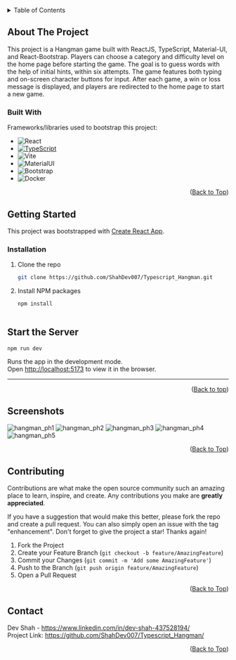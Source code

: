 <a name="readme-top" id="readme-top"></a>

<!-- TABLE OF CONTENTS -->
<details>
  <summary>Table of Contents</summary>
  <ol>
    <li>
      <a href="#about-the-project">About The Project</a>
      <ul>
        <li><a href="#built-with">Built With</a></li>
      </ul>
    </li>
    <li>
      <a href="#getting-started">Getting Started</a>
      <ul>
        <li><a href="#start-the-server">Start the Server</a></li>
      </ul>
      <ul>
        <li><a href="#screenshots">Screenshots</a></li>
      </ul>
    </li>
    <li><a href="#contributing">Contributing</a></li>
    <li><a href="#contact">Contact</a></li>
  </ol>
</details>



<!-- ABOUT THE PROJECT -->
## About The Project

This project is a Hangman game built with ReactJS, TypeScript, Material-UI, and React-Bootstrap. Players can choose a category and difficulty level on the home page before starting the game. The goal is to guess words with the help of initial hints, within six attempts. The game features both typing and on-screen character buttons for input. After each game, a win or loss message is displayed, and players are redirected to the home page to start a new game.

### Built With

Frameworks/libraries used to bootstrap this project:

* ![React](https://img.shields.io/badge/React-20232A?style=for-the-badge&logo=react&logoColor=61DAFB)
* [![TypeScript](https://badges.frapsoft.com/typescript/code/typescript.png?v=101)](https://github.com/ellerbrock/typescript-badges/)
* ![Vite](https://img.shields.io/badge/Vite-B73BFE?style=for-the-badge&logo=vite&logoColor=FFD62E)
* ![MaterialUI](https://img.shields.io/badge/Material%20UI-007FFF?style=for-the-badge&logo=mui&logoColor=white)
* ![Bootstrap](https://img.shields.io/badge/Bootstrap-563D7C?style=for-the-badge&logo=bootstrap&logoColor=white)
* ![Docker](https://img.shields.io/badge/Docker-2CA5E0?style=for-the-badge&logo=docker&logoColor=white)

<p align="right">(<a href="#readme-top">Back to Top</a>)</p>


## Getting Started 

This project was bootstrapped with [Create React App](https://github.com/facebook/create-react-app).

### Installation



1. Clone the repo
   ```sh
   git clone https://github.com/ShahDev007/Typescript_Hangman.git
   ```
2. Install NPM packages
   ```sh
   npm install
 

## Start the Server

 `npm run dev`

Runs the app in the development mode.\
Open [http://localhost:5173](http://localhost:5173) to view it in the browser.

----------------------------------------------------------------------------------------------------------------------------------------


<p align="right">(<a href="#readme-top">Back to top</a>)</p>



<!-- USAGE EXAMPLES -->
## Screenshots

![hangman_ph1](https://github.com/ShahDev007/Typescript_Hangman/assets/79781073/ca72658f-46f9-4534-b3a0-6ddcf7bde667)
![hangman_ph2](https://github.com/ShahDev007/Typescript_Hangman/assets/79781073/cfcae4c1-9cf4-4a7a-871e-aac505f842b9)
![hangman_ph3](https://github.com/ShahDev007/Typescript_Hangman/assets/79781073/b5c8f6f9-9ee6-4cd4-99c8-a7f3fee77f41)
![hangman_ph4](https://github.com/ShahDev007/Typescript_Hangman/assets/79781073/b067939a-c3b6-4dc3-9fb0-170e6749963e)
![hangman_ph5](https://github.com/ShahDev007/Typescript_Hangman/assets/79781073/a5e6d9b1-1a89-4176-afa6-bdf3361c2bbc)


<p align="right">(<a href="#readme-top">Back to Top</a>)</p>



<!-- CONTRIBUTING -->
## Contributing

Contributions are what make the open source community such an amazing place to learn, inspire, and create. Any contributions you make are **greatly appreciated**.

If you have a suggestion that would make this better, please fork the repo and create a pull request. You can also simply open an issue with the tag "enhancement".
Don't forget to give the project a star! Thanks again!

1. Fork the Project
2. Create your Feature Branch (`git checkout -b feature/AmazingFeature`)
3. Commit your Changes (`git commit -m 'Add some AmazingFeature'`)
4. Push to the Branch (`git push origin feature/AmazingFeature`)
5. Open a Pull Request

<p align="right">(<a href="#readme-top">Back to Top</a>)</p>


<!-- CONTACT -->
## Contact

Dev Shah - https://www.linkedin.com/in/dev-shah-437528194/
<br>
Project Link: https://github.com/ShahDev007/Typescript_Hangman/
<p align="right">(<a href="#readme-top">Back to Top</a>)</p>














